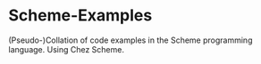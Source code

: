 # Scheme-Examples
(Pseudo-)Collation of code examples in the Scheme programming language. Using Chez Scheme.
